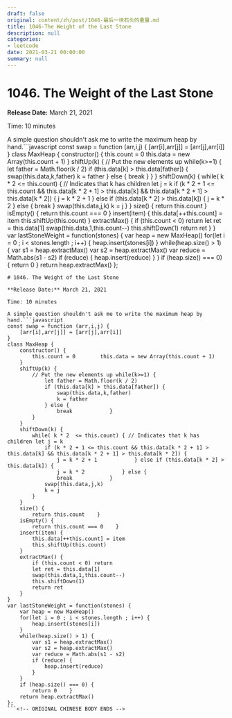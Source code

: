 ```yaml
---
draft: false
original: content/zh/post/1046-最后一块石头的重量.md
title: 1046-The Weight of the Last Stone
description: null
categories:
- leetcode
date: 2021-03-21 00:00:00
summary: null
---
```


# 1046. The Weight of the Last Stone

**Release Date:** March 21, 2021

Time: 10 minutes

A simple question shouldn't ask me to write the maximum heap by hand.```javascript
const swap = function (arr,i,j) {
    [arr[i],arr[j]] = [arr[j],arr[i]]
}
class MaxHeap {
    constructor() {
        this.count = 0        this.data = new Array(this.count + 1)
    }
    shiftUp(k) {
        // Put the new elements up while(k>=1) {
            let father = Math.floor(k / 2)
            if (this.data[k] > this.data[father]) {
                swap(this.data,k,father)
                k = father
            } else {
                break            }
        }
    }
    shiftDown(k) {
        while( k * 2  <= this.count) { // Indicates that k has children let j = k
            if (k * 2 + 1 <= this.count && this.data[k * 2 + 1] > this.data[k] && this.data[k * 2 + 1] > this.data[k * 2]) {
                j = k * 2 + 1            } else if (this.data[k * 2] > this.data[k]) {
                j = k * 2            } else {
                break            }
            swap(this.data,j,k)
            k = j
        }
    }
    size() {
        return this.count    }
    isEmpty() {
        return this.count === 0    }
    insert(item) {
        this.data[++this.count] = item
        this.shiftUp(this.count)
    }
    extractMax() {
        if (this.count < 0) return
        let ret = this.data[1]
        swap(this.data,1,this.count--)
        this.shiftDown(1)
        return ret
    }
}
var lastStoneWeight = function(stones) {
    var heap = new MaxHeap()
    for(let i = 0 ; i < stones.length ; i++) {
        heap.insert(stones[i])
    }
    while(heap.size() > 1) {
        var s1 = heap.extractMax()
        var s2 = heap.extractMax()
        var reduce = Math.abs(s1 - s2)
        if (reduce) {
            heap.insert(reduce)
        }
    }
    if (heap.size() === 0) {
        return 0    }
    return heap.extractMax()
};
```<!-- ORIGINAL CHINESE BODY STARTS -->
# 1046. The Weight of the Last Stone

**Release Date:** March 21, 2021

Time: 10 minutes

A simple question shouldn't ask me to write the maximum heap by hand.```javascript
const swap = function (arr,i,j) {
    [arr[i],arr[j]] = [arr[j],arr[i]]
}
class MaxHeap {
    constructor() {
        this.count = 0        this.data = new Array(this.count + 1)
    }
    shiftUp(k) {
        // Put the new elements up while(k>=1) {
            let father = Math.floor(k / 2)
            if (this.data[k] > this.data[father]) {
                swap(this.data,k,father)
                k = father
            } else {
                break            }
        }
    }
    shiftDown(k) {
        while( k * 2  <= this.count) { // Indicates that k has children let j = k
            if (k * 2 + 1 <= this.count && this.data[k * 2 + 1] > this.data[k] && this.data[k * 2 + 1] > this.data[k * 2]) {
                j = k * 2 + 1            } else if (this.data[k * 2] > this.data[k]) {
                j = k * 2            } else {
                break            }
            swap(this.data,j,k)
            k = j
        }
    }
    size() {
        return this.count    }
    isEmpty() {
        return this.count === 0    }
    insert(item) {
        this.data[++this.count] = item
        this.shiftUp(this.count)
    }
    extractMax() {
        if (this.count < 0) return
        let ret = this.data[1]
        swap(this.data,1,this.count--)
        this.shiftDown(1)
        return ret
    }
}
var lastStoneWeight = function(stones) {
    var heap = new MaxHeap()
    for(let i = 0 ; i < stones.length ; i++) {
        heap.insert(stones[i])
    }
    while(heap.size() > 1) {
        var s1 = heap.extractMax()
        var s2 = heap.extractMax()
        var reduce = Math.abs(s1 - s2)
        if (reduce) {
            heap.insert(reduce)
        }
    }
    if (heap.size() === 0) {
        return 0    }
    return heap.extractMax()
};
```<!-- ORIGINAL CHINESE BODY ENDS -->
